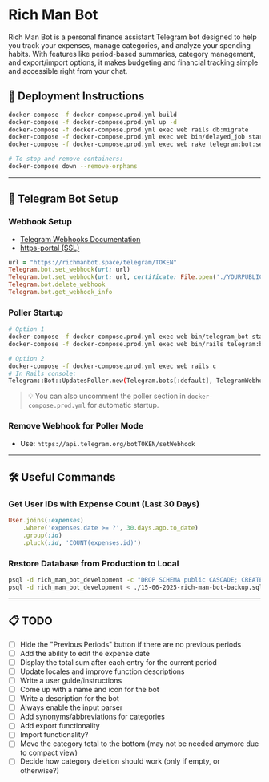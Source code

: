 # Rich Man Bot

Rich Man Bot is a personal finance assistant Telegram bot designed to help you track your expenses, manage categories, and analyze your spending habits. With features like period-based summaries, category management, and export/import options, it makes budgeting and financial tracking simple and accessible right from your chat.

## 🚀 Deployment Instructions

```bash
docker-compose -f docker-compose.prod.yml build
docker-compose -f docker-compose.prod.yml up -d
docker-compose -f docker-compose.prod.yml exec web rails db:migrate
docker-compose -f docker-compose.prod.yml exec web bin/delayed_job start
docker-compose -f docker-compose.prod.yml exec web rake telegram:bot:set_webhook

# To stop and remove containers:
docker-compose down --remove-orphans 
```

---

## 🤖 Telegram Bot Setup

### Webhook Setup

- [Telegram Webhooks Documentation](https://core.telegram.org/bots/webhooks)
- [https-portal (SSL)](https://github.com/steveltn/https-portal)

```ruby
url = "https://richmanbot.space/telegram/TOKEN"
Telegram.bot.set_webhook(url: url)
Telegram.bot.set_webhook(url: url, certificate: File.open('./YOURPUBLIC.pem'))
Telegram.bot.delete_webhook
Telegram.bot.get_webhook_info
```

### Poller Startup

```bash
# Option 1
docker-compose -f docker-compose.prod.yml exec web bin/telegram_bot start
docker-compose -f docker-compose.prod.yml exec web bin/rails telegram:bot:poller

# Option 2
docker-compose -f docker-compose.prod.yml exec web rails c
# In Rails console:
Telegram::Bot::UpdatesPoller.new(Telegram.bots[:default], TelegramWebhooksController).start
```

> 💡 You can also uncomment the poller section in `docker-compose.prod.yml` for automatic startup.

### Remove Webhook for Poller Mode

- Use: `https://api.telegram.org/botTOKEN/setWebhook`

---

## 🛠️ Useful Commands

### Get User IDs with Expense Count (Last 30 Days)

```ruby
User.joins(:expenses)
    .where('expenses.date >= ?', 30.days.ago.to_date)
    .group(:id)
    .pluck(:id, 'COUNT(expenses.id)')
```

### Restore Database from Production to Local

```bash
psql -d rich_man_bot_development -c "DROP SCHEMA public CASCADE; CREATE SCHEMA public;"
psql -d rich_man_bot_development < ./15-06-2025-rich-man-bot-backup.sql 
```

---

## 📋 TODO

- [ ] Hide the "Previous Periods" button if there are no previous periods
- [ ] Add the ability to edit the expense date
- [ ] Display the total sum after each entry for the current period
- [ ] Update locales and improve function descriptions
- [ ] Write a user guide/instructions
- [ ] Come up with a name and icon for the bot
- [ ] Write a description for the bot
- [ ] Always enable the input parser
- [ ] Add synonyms/abbreviations for categories
- [ ] Add export functionality
- [ ] Import functionality?
- [ ] Move the category total to the bottom (may not be needed anymore due to compact view)
- [ ] Decide how category deletion should work (only if empty, or otherwise?)
